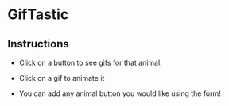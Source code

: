 # GifTastic

## Instructions

* Click on a button to see gifs for that animal.

* Click on a gif to animate it

* You can add any animal button you would like using the form!